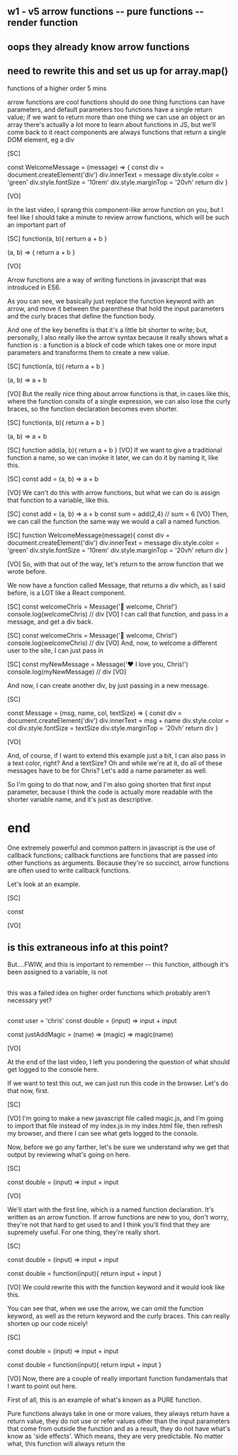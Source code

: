 ## w1 - v5 arrow functions -- pure functions -- render function

## oops they already know arrow functions

## need to rewrite this and set us up for array.map()

functions of a higher order 5 mins

arrow functions are cool
functions should do one thing
functions can have parameters, and default parameters too
functions have a single return value; if we want to return more than one thing
we can use an object or an array
there's actually a lot more to learn about functions in JS, but we'll come back to it
react components are always functions that return a single DOM element, eg a div

[SC]

const WelcomeMessage = (message) => {
const div = document.createElement('div')
div.innerText = message
div.style.color = 'green'
div.style.fontSize = '10rem'
div.style.marginTop = '20vh'
return div
}

[VO]

In the last video, I sprang this component-like arrow function on you, but I feel like I should take a minute to review arrow functions, which will be such an important part of

[SC]
function(a, b){
rerturn a + b
}

(a, b) => {
return a + b
}

[VO]

Arrow functions are a way of writing functions in javascript that was introduced in ES6.

As you can see, we basically just replace the function keyword with an arrow, and move it between the parenthese that hold the input parameters and the curly braces that define the function body.

And one of the key benefits is that it's a little bit shorter to write; but, personally, I also really like the arrow syntax because it really shows what a function is : a function is a block of code which takes one or more input parameters and transforms them to create a new value.

[SC]
function(a, b){
return a + b
}

(a, b) => a + b

[VO]
But the really nice thing about arrow functions is that, in cases like this, where the function consits of a single expression, we can also lose the curly braces, so the function declaration becomes even shorter.

[SC]
function(a, b){
return a + b
}

(a, b) => a + b

[SC]
function add(a, b){
return a + b
}
[VO]
If we want to give a traditional function a name, so we can invoke it later, we can do it by naming it, like this.

[SC]
const add = (a, b) => a + b

[VO]
We can't do this with arrow functions, but what we can do is assign that function to a variable, like this.

[SC]
const add = (a, b) => a + b
const sum = add(2,4)
// sum = 6
[VO]
Then, we can call the function the same way we would a call a named function.

[SC]
function WelcomeMessage(message){
const div = document.createElement('div')
div.innerText = message
div.style.color = 'green'
div.style.fontSize = '10rem'
div.style.marginTop = '20vh'
return div
}

[VO]
So, with that out of the way, let's return to the arrow function that we wrote before.

We now have a function called Message, that returns a div which, as I said before, is a LOT like a React component.

[SC]
const welcomeChris = Message('👋 welcome, Chris!')
console.log(welcomeChris) // div
[VO]
I can call that function, and pass in a message, and get a div back.

[SC]
const welcomeChris = Message('👋 welcome, Chris!')
console.log(welcomeChris) // div
[VO]
And, now, to welcome a different user to the site, I can just pass in

[SC]
const myNewMessage = Message('❤️ I love you, Chris!')
console.log(myNewMessage) // div
[VO]

And now, I can create another div, by just passing in a new message.

[SC]

const Message = (msg, name, col, textSize) => {
const div = document.createElement('div')
div.innerText = msg + name
div.style.color = col
div.style.fontSize = textSize
div.style.marginTop = '20vh'
return div
}

[VO]

And, of course, if I want to extend this example just a bit, I can also pass in a text color, right? And a textSize? Oh and while we're at it, do all of these messages have to be for Chris? Let's add a name parameter as well.

So I'm going to do that now, and I'm also going shorten that first input parameter, because I think the code is actually more readable with the shorter variable name, and it's just as descriptive.

# end

One extremely powerful and common pattern in javascript is the use of callback functions; callback functions are functions that are passed into other functions as arguments. Because they're so succinct, arrow functions are often used to write callback functions.

Let's look at an example.

[SC]

const

[VO]

## is this extraneous info at this point?

But....FWIW, and this is important to remember -- this function, although it's been assigned to a variable, is not

##

##

this was a failed idea on higher order functions which probably aren't necessary yet?

##

const user = 'chris'
const double = (input) => input + input

const justAddMagic = (name) => (magic) => magic(name)

[VO]

At the end of the last video, I left you pondering the question of what should get logged to the console here.

If we want to test this out, we can just run this code in the browser. Let's do that now, first.

[SC]

[VO]
I'm going to make a new javascript file called magic.js, and I'm going to import that file instead of my index.js in my index.html file, then refresh my browser, and there I can see what gets logged to the console.

Now, before we go any farther, let's be sure we understand why we get that output by reviewing what's going on here.

[SC]

const double = (input) => input + input

[VO]

We'll start with the first line, which is a named function declaration. It's written as an arrow function. If arrow functions are new to you, don't worry, they're not that hard to get used to and I think you'll find that they are supremely useful. For one thing, they're really short.

[SC]

const double = (input) => input + input

const double = function(input){
return input + input
}

[VO]
We could rewrite this with the function keyword and it would look like this.

You can see that, when we use the arrow, we can omit the function keyword, as well as the return keyword and the curly braces. This can really shorten up our code nicely!

[SC]

const double = (input) => input + input

const double = function(input){
return input + input
}

[VO]
Now, there are a couple of really important function fundamentals that I want to point out here.

First of all, this is an example of what's known as a PURE function.

Pure functions always take in one or more values, they always return have a return value, they do not use or refer values other than the input parameters that come from outside the function and as a result, they do not have what's know as 'side effects'. Which means, they are very predictable. No matter what, this function will always return the
